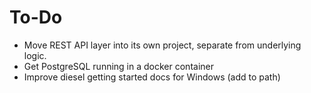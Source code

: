 # To-Do
* Move REST API layer into its own project, separate from underlying logic.
* Get PostgreSQL running in a docker container
* Improve diesel getting started docs for Windows (add to path)